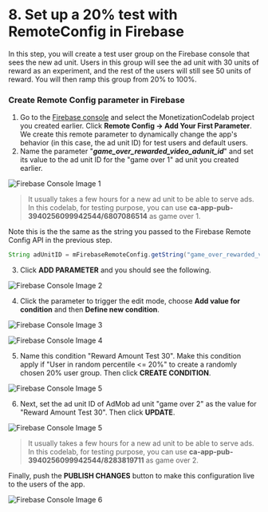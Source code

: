 # 8. Set up a 20% test with RemoteConfig in Firebase

In this step, you will create a test user group on the Firebase console that sees the new ad unit. Users in this group will see the ad unit with 30 units of reward as an experiment, and the rest of the users will still see 50 units of reward. You will then ramp this group from 20% to 100%.

### Create Remote Config parameter in Firebase

1.  Go to the [Firebase console](https://console.firebase.google.com) and select the MonetizationCodelab project you created earlier. Click **Remote Config -> Add Your First Parameter**. We create this remote parameter to dynamically change the app's behavior (in this case, the ad unit ID) for test users and default users.
2.  Name the parameter "**_game_over_rewarded_video_adunit_id_**" and set its value to the ad unit ID for the "game over 1" ad unit you created earlier.

  ![Firebase Console Image 1](https://codelabs.developers.google.com/codelabs/firebase-monetization/img/4910a8d4e002ab7d.png)

  > It usually takes a few hours for a new ad unit to be able to serve ads. In this codelab, for testing purpose, you can use **ca-app-pub-3940256099942544/6807086514** as game over 1.

  Note this is the the same as the string you passed to the Firebase Remote Config API in the previous step.

  ```java
  String adUnitID = mFirebaseRemoteConfig.getString("game_over_rewarded_video_adunit_id");
  ```

3.  Click **ADD PARAMETER** and you should see the following.

  ![Firebase Console Image 2](https://codelabs.developers.google.com/codelabs/firebase-monetization/img/a40a3cd75287069f.png)

4.  Click the parameter to trigger the edit mode, choose **Add value for condition** and then **Define new condition**.

  ![Firebase Console Image 3](https://codelabs.developers.google.com/codelabs/firebase-monetization/img/868b8402c2fa1769.png)

  ![Firebase Console Image 4](https://codelabs.developers.google.com/codelabs/firebase-monetization/img/10b98e0600c710fc.png)

5.  Name this condition "Reward Amount Test 30". Make this condition apply if "User in random percentile <= 20%" to create a randomly chosen 20% user group. Then click **CREATE CONDITION**.

  ![Firebase Console Image 5](https://codelabs.developers.google.com/codelabs/firebase-monetization/img/4df141658aad734e.png)

6.  Next, set the ad unit ID of AdMob ad unit "game over 2" as the value for "Reward Amount Test 30". Then click **UPDATE**.

  ![Firebase Console Image 5](https://codelabs.developers.google.com/codelabs/firebase-monetization/img/88e29ec105ed8414.png)

  > It usually takes a few hours for a new ad unit to be able to serve ads. In this codelab, for testing purpose, you can use **ca-app-pub-3940256099942544/8283819711** as game over 2.

Finally, push the **PUBLISH CHANGES** button to make this configuration live to the users of the app.

![Firebase Console Image 6](https://codelabs.developers.google.com/codelabs/firebase-monetization/img/dc66011d47ca870.png)